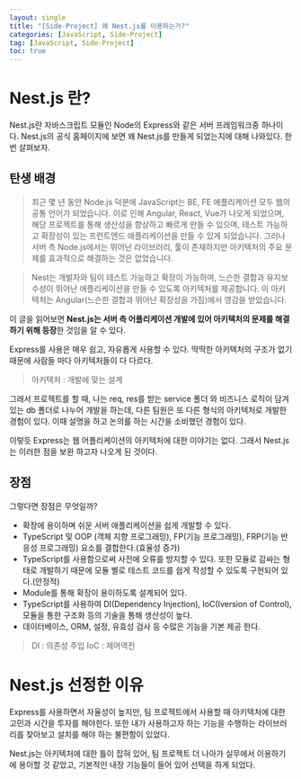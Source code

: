 ```yaml
---
layout: single
title: "[Side-Project] 왜 Nest.js를 이용하는가?"
categories: [JavaScript, Side-Project]
tag: [JavaScript, Side-Project]
toc: true
---
```


# Nest.js 란?

Nest.js란 자바스크립트 모듈인 Node의 Express와 같은 서버 프레임워크중 하나이다. Nest.js의 공식 홈페이지에 보면 왜 Nest.js를 만들게 되었는지에 대해 나와있다. 한번 살펴보자.

## 탄생 배경

> 최근 몇 년 동안 Node.js 덕분에 JavaScript는 BE, FE 애플리케이션 모두 웹의 공통 언어가 되었습니다. 이로 인해 Angular, React, Vue가 나오게 되었으며, 해당 프로젝트를 통해 생산성을 향상하고 빠르게 만들 수 있으며, 테스트 가능하고 확장성이 있는 프런트엔드 애플리케이션을 만들 수 있게 되었습니다. 그러나 서버 측 Node.js에서는 뛰어난 라이브러리, 툴이 존재하지만 아키텍처의 주요 문제를 효과적으로 해결하는 것은 없었습니다.

> Nest는 개발자와 팀이 테스트 가능하고 확장이 가능하며, 느슨한 결합과 유지보수성이 뛰어난 애플리케이션을 만들 수 있도록 아키텍처를 제공합니다. 이 아키텍처는 Angular(느슨한 결합과 뛰어난 확장성을 가짐)에서 영감을 받았습니다.

이 글을 읽어보면 **Nest.js는 서버 측 어플리케이션 개발에 있어 아키텍처의 문제를 해결하기 위해 등장**한 것임을 알 수 있다.

Express를 사용은 매우 쉽고, 자유롭게 사용할 수 있다. 딱딱한 아키텍처의 구조가 없기 때문에 사람들 마다 아키텍처들이 다 다르다.

> 아키텍처 : 개발에 맞는 설계

그래서 프로젝트를 할 때, 나는 req, res를 받는 service 폴더 와 비즈니스 로직이 담겨 있는 db 폴더로 나누어 개발을 하는데, 다른 팀원은 또 다른 형식의 아키텍처로 개발한 경험이 있다. 이때 설명을 하고 논의를 하는 시간을 소비했던 경험이 있다.

이렇듯 Express는 웹 어플리케이션의 아키텍처에 대한 이야기는 없다. 그래서 Nest.js는 이러한 점을 보완 하고자 나오게 된 것이다.

## 장점

그렇다면 장점은 무엇일까?

- 확장에 용이하며 쉬운 서버 애플리케이션을 쉽게 개발할 수 있다.
- TypeScript 및 OOP (객체 지향 프로그래밍), FP(기능 프로그래밍), FRP(기능 반응성 프로그래밍) 요소를 결합한다.(효율성 증가)
- TypeScript를 사용함으로써 사전에 오류를 방지할 수 있다. 또한 모듈로 감싸는 형태로 개발하기 때문에 모듈 별로 테스트 코드를 쉽게 작성할 수 있도록 구현되어 있다.(안정적)
- Module를 통해 확장이 용이하도록 설계되어 있다.
- TypeScript를 사용하여 DI(Dependency Injection), IoC(Iversion of Control), 모듈을 통한 구조화 등의 기술을 통해 생산성이 높다.
- 데이터베이스, ORM, 설정, 유효성 검사 등 수많은 기능을 기본 제공 한다.

> DI : 의존성 주입
> IoC : 제어역전

# Nest.js 선정한 이유

Express를 사용하면서 자율성이 높지만, 팀 프로젝트에서 사용할 때 아키텍처에 대한 고민과 시간을 투자를 해야한다. 또한 내가 사용하고자 하는 기능을 수행하는 라이브러리를 찾아보고 설치를 해야 하는 불편함이 있었다.

Nest.js는 아키텍처에 대한 틀이 잡혀 있어, 팀 프로젝트 더 나아가 실무에서 이용하기에 용이할 것 같았고, 기본적인 내장 기능들이 들어 있어 선택을 하게 되었다.
